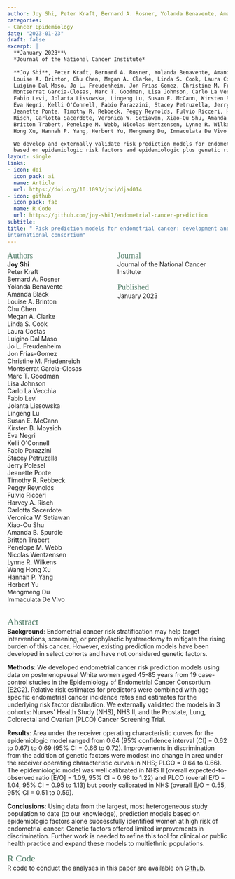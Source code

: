 ```yaml
---
author: Joy Shi, Peter Kraft, Bernard A. Rosner, Yolanda Benavente, Amanda Black, Louise A. Brinton, Chu Chen, Megan A. Clarke, Linda S. Cook, Laura Costas, Luigino Dal Maso, Jo L. Freudenheim, Jon Frias-Gomez, Christine M. Friedenreich, Montserrat Garcia-Closas, Marc T. Goodman, Lisa Johnson, Carlo La Vecchia, Fabio Levi, Jolanta Lissowska, Lingeng Lu, Susan E. McCann, Kirsten B. Moysich, Eva Negri, Kelli O'Connell, Fabio Parazzini, Stacey Petruzella, Jerry Polesel, Jeanette Ponte, Timothy R. Rebbeck, Peggy Reynolds, Fulvio Ricceri, Harvey A. Risch, Carlotta Sacerdote, Veronica W. Setiawan, Xiao-Ou Shu, Amanda B. Spurdle, Britton Trabert, Penelope M. Webb, Nicolas Wentzensen, Lynne R. Wilkens, Wang Hong Xu, Hannah P. Yang, Herbert Yu, Mengmeng Du, and Immaculata De Vivo
categories:
- Cancer Epidemiology
date: "2023-01-23"
draft: false
excerpt: |
  **January 2023**\
  *Journal of the National Cancer Institute*
  
  **Joy Shi**, Peter Kraft, Bernard A. Rosner, Yolanda Benavente, Amanda Black, 
  Louise A. Brinton, Chu Chen, Megan A. Clarke, Linda S. Cook, Laura Costas, 
  Luigino Dal Maso, Jo L. Freudenheim, Jon Frias-Gomez, Christine M. Friedenreich, 
  Montserrat Garcia-Closas, Marc T. Goodman, Lisa Johnson, Carlo La Vecchia, 
  Fabio Levi, Jolanta Lissowska, Lingeng Lu, Susan E. McCann, Kirsten B. Moysich, 
  Eva Negri, Kelli O'Connell, Fabio Parazzini, Stacey Petruzella, Jerry Polesel, 
  Jeanette Ponte, Timothy R. Rebbeck, Peggy Reynolds, Fulvio Ricceri, Harvey A. 
  Risch, Carlotta Sacerdote, Veronica W. Setiawan, Xiao-Ou Shu, Amanda B. Spurdle, 
  Britton Trabert, Penelope M. Webb, Nicolas Wentzensen, Lynne R. Wilkens, Wang 
  Hong Xu, Hannah P. Yang, Herbert Yu, Mengmeng Du, Immaculata De Vivo

  We develop and externally validate risk prediction models for endometrial cancer
  based on epidemiologic risk factors and epidemiologic plus genetic risk factors.
layout: single
links:
- icon: doi
  icon_pack: ai
  name: Article
  url: https://doi.org/10.1093/jnci/djad014
- icon: github
  icon_pack: fab
  name: R Code
  url: https://github.com/joy-shi1/endometrial-cancer-prediction
subtitle: 
title: " Risk prediction models for endometrial cancer: development and validation in an
international consortium"
---
```


<style>
.column-left{
  float: left;
  width: 50%;
  text-align: left;
}
.column-right{
  float: right;
  width: 50%;
  text-align: left;
}
.footer {
  clear: both;
  width: 100%;
}
</style>

<div class="column-left">
  <span style="color:#4b7863; font-family: 'Garamond'; font-size: 1.3em; font-weight: 100">Authors</span><br>  
  <b>Joy Shi</b><br>
  Peter Kraft<br>
  Bernard A. Rosner<br>
  Yolanda Benavente<br>
  Amanda Black<br>
  Louise A. Brinton<br>
  Chu Chen<br>
  Megan A. Clarke<br>
  Linda S. Cook<br>
  Laura Costas<br>
  Luigino Dal Maso<br>
  Jo L. Freudenheim<br>
  Jon Frias-Gomez<br>
  Christine M. Friedenreich<br>
  Montserrat Garcia-Closas<br>
  Marc T. Goodman<br>
  Lisa Johnson<br>
  Carlo La Vecchia<br>
  Fabio Levi<br>
  Jolanta Lissowska<br>
  Lingeng Lu<br>
  Susan E. McCann<br>
  Kirsten B. Moysich<br>
  Eva Negri<br>
  Kelli O'Connell<br>
  Fabio Parazzini<br>
  Stacey Petruzella<br>
  Jerry Polesel<br>
  Jeanette Ponte<br>
  Timothy R. Rebbeck<br>
  Peggy Reynolds<br>
  Fulvio Ricceri<br>
  Harvey A. Risch<br>
  Carlotta Sacerdote<br>
  Veronica W. Setiawan<br>
  Xiao-Ou Shu<br>
  Amanda B. Spurdle<br>
  Britton Trabert<br>
  Penelope M. Webb<br>
  Nicolas Wentzensen<br>
  Lynne R. Wilkens<br>
  Wang Hong Xu<br>
  Hannah P. Yang<br>
  Herbert Yu<br>
  Mengmeng Du<br>
  Immaculata De Vivo<br>
</div>
<div class="column-right">
  <span style="color:#4b7863; font-family: 'Garamond'; font-size: 1.3em; font-weight: 100">Journal</span><br>  
  Journal of the National Cancer Institute<br><br>
  <span style="color:#4b7863; font-family: 'Garamond'; font-size: 1.3em; font-weight: 100">Published</span><br>  
  January 2023<br><br>
</div>
<div class="footer"><br></div>

<span style="color:#4b7863; font-family: 'Garamond'; font-size: 1.5em; font-weight: 100">Abstract</span>  
**Background**: Endometrial cancer risk stratification may help target interventions, screening, or prophylactic hysterectomy to mitigate the rising burden of this cancer. However, existing prediction models have been developed in select cohorts and have not considered genetic factors.

**Methods**: We developed endometrial cancer risk prediction models using data on postmenopausal White women aged 45-85 years from 19 case-control studies in the Epidemiology of Endometrial Cancer Consortium (E2C2). Relative risk estimates for predictors were combined with age-specific endometrial cancer incidence rates and estimates for the underlying risk factor distribution. We externally validated the models in 3 cohorts: Nurses' Health Study (NHS), NHS II, and the Prostate, Lung, Colorectal and Ovarian (PLCO) Cancer Screening Trial.

**Results**: Area under the receiver operating characteristic curves for the epidemiologic model ranged from 0.64 (95% confidence interval [CI] = 0.62 to 0.67) to 0.69 (95% CI = 0.66 to 0.72). Improvements in discrimination from the addition of genetic factors were modest (no change in area under the receiver operating characteristic curves in NHS; PLCO = 0.64 to 0.66). The epidemiologic model was well calibrated in NHS II (overall expected-to-observed ratio [E/O] = 1.09, 95% CI = 0.98 to 1.22) and PLCO (overall E/O = 1.04, 95% CI = 0.95 to 1.13) but poorly calibrated in NHS (overall E/O = 0.55, 95% CI = 0.51 to 0.59).

**Conclusions**: Using data from the largest, most heterogeneous study population to date (to our knowledge), prediction models based on epidemiologic factors alone successfully identified women at high risk of endometrial cancer. Genetic factors offered limited improvements in discrimination. Further work is needed to refine this tool for clinical or public health practice and expand these models to multiethnic populations.

<span style="color:#4b7863; font-family: 'Garamond'; font-size: 1.5em; font-weight: 100">R Code</span>  
R code to conduct the analyses in this paper are available on [Github](https://github.com/joy-shi1/endometrial-cancer-prediction).
